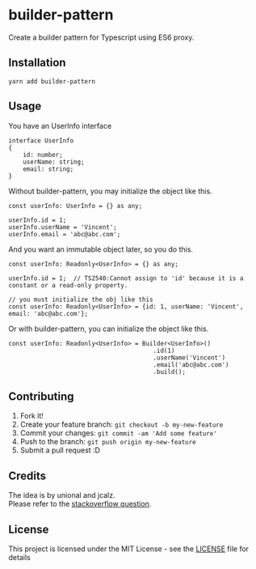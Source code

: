 # builder-pattern

Create a builder pattern for Typescript using ES6 proxy.

## Installation

```
yarn add builder-pattern
```

## Usage

You have an UserInfo interface
```
interface UserInfo
{
    id: number;
    userName: string;
    email: string;
}
```

Without builder-pattern, you may initialize the object like this.
```
const userInfo: UserInfo = {} as any;

userInfo.id = 1;
userInfo.userName = 'Vincent';
userInfo.email = 'abc@abc.com';
```

And you want an immutable object later, so you do this.
```
const userInfo: Readonly<UserInfo> = {} as any;

userInfo.id = 1;  // TS2540:Cannot assign to 'id' because it is a constant or a read-only property.

// you must initialize the obj like this
const userInfo: Readonly<UserInfo> = {id: 1, userName: 'Vincent', email: 'abc@abc.com'};
```

Or with builder-pattern, you can initialize the object like this.
```
const userInfo: Readonly<UserInfo> = Builder<UserInfo>()
                                        .id(1)
                                        .userName('Vincent')
                                        .email('abc@abc.com')
                                        .build();
```

## Contributing

1. Fork it!
2. Create your feature branch: `git checkout -b my-new-feature`
3. Commit your changes: `git commit -am 'Add some feature'`
4. Push to the branch: `git push origin my-new-feature`
5. Submit a pull request :D

## Credits

The idea is by unional and jcalz.  
Please refer to the [stackoverflow question](https://stackoverflow.com/questions/45291644/builder-pattern-using-typescript-interfaces).

## License

This project is licensed under the MIT License - see the [LICENSE](LICENSE) file for details
